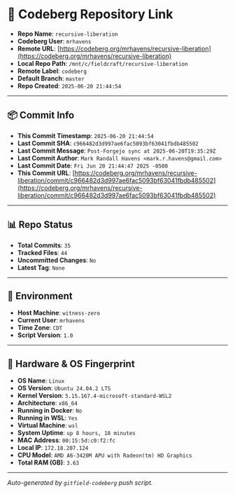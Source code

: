 # 🔗 Codeberg Repository Link

- **Repo Name**: `recursive-liberation`
- **Codeberg User**: `mrhavens`
- **Remote URL**: [https://codeberg.org/mrhavens/recursive-liberation](https://codeberg.org/mrhavens/recursive-liberation)
- **Local Repo Path**: `/mnt/c/fieldcraft/recursive-liberation`
- **Remote Label**: `codeberg`
- **Default Branch**: `master`
- **Repo Created**: `2025-06-20 21:44:54`

---

## 📦 Commit Info

- **This Commit Timestamp**: `2025-06-20 21:44:54`
- **Last Commit SHA**: `c966482d3d997ae6fac5093bf63041fbdb485502`
- **Last Commit Message**: `Post-Forgejo sync at 2025-06-20T19:35:29Z`
- **Last Commit Author**: `Mark Randall Havens <mark.r.havens@gmail.com>`
- **Last Commit Date**: `Fri Jun 20 21:44:47 2025 -0500`
- **This Commit URL**: [https://codeberg.org/mrhavens/recursive-liberation/commit/c966482d3d997ae6fac5093bf63041fbdb485502](https://codeberg.org/mrhavens/recursive-liberation/commit/c966482d3d997ae6fac5093bf63041fbdb485502)

---

## 📊 Repo Status

- **Total Commits**: `35`
- **Tracked Files**: `44`
- **Uncommitted Changes**: `No`
- **Latest Tag**: `None`

---

## 🧭 Environment

- **Host Machine**: `witness-zero`
- **Current User**: `mrhavens`
- **Time Zone**: `CDT`
- **Script Version**: `1.0`

---

## 🧬 Hardware & OS Fingerprint

- **OS Name**: `Linux`
- **OS Version**: `Ubuntu 24.04.2 LTS`
- **Kernel Version**: `5.15.167.4-microsoft-standard-WSL2`
- **Architecture**: `x86_64`
- **Running in Docker**: `No`
- **Running in WSL**: `Yes`
- **Virtual Machine**: `wsl`
- **System Uptime**: `up 8 hours, 18 minutes`
- **MAC Address**: `00:15:5d:c0:f2:fc`
- **Local IP**: `172.18.207.124`
- **CPU Model**: `AMD A6-3420M APU with Radeon(tm) HD Graphics`
- **Total RAM (GB)**: `3.63`

---

_Auto-generated by `gitfield-codeberg` push script._
